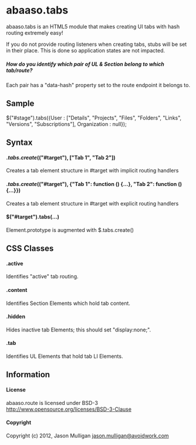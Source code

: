 # abaaso.tabs
abaaso.tabs is an HTML5 module that makes creating UI tabs with hash routing extremely easy!

If you do not provide routing listeners when creating tabs, stubs will be set in their place. This is done so application states are not impacted.

##### How do you identify which pair of UL & Section belong to which tab/route?
Each pair has a "data-hash" property set to the route endpoint it belongs to.

## Sample
$("#stage").tabs({User : ["Details", "Projects", "Files", "Folders", "Links", "Versions", "Subscriptions"], Organization : null});

## Syntax
#### $.tabs.create($("#target"), ["Tab 1", "Tab 2"])
Creates a tab element structure in #target with implicit routing handlers

#### $.tabs.create($("#target"), {"Tab 1": function () {…}, "Tab 2": function () {…}})
Creates a tab element structure in #target with explicit routing handlers

#### $("#target").tabs(…)
Element.prototype is augmented with $.tabs.create()

## CSS Classes
#### .active
Identifies "active" tab routing.

#### .content
Identifies Section Elements which hold tab content.

#### .hidden
Hides inactive tab Elements; this should set "display:none;".

#### .tab
Identifies UL Elements that hold tab LI Elements.

## Information
#### License
abaaso.route is licensed under BSD-3 http://www.opensource.org/licenses/BSD-3-Clause

#### Copyright
Copyright (c) 2012, Jason Mulligan <jason.mulligan@avoidwork.com>